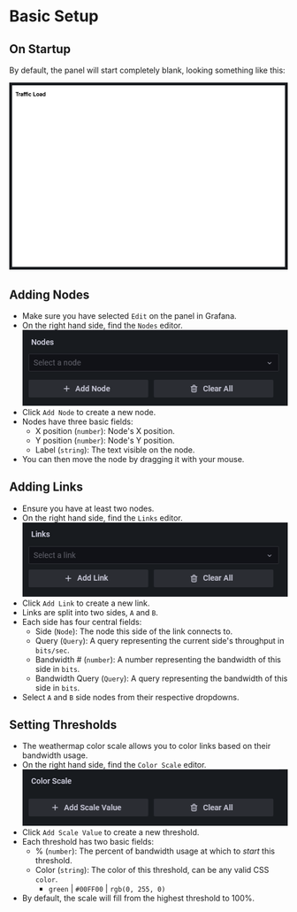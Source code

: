 # Basic Setup

## On Startup
By default, the panel will start completely blank, looking something like this:

![Blank Panel](img/basics/1-on-startup.png)

## Adding Nodes
* Make sure you have selected `Edit` on the panel in Grafana.
* On the right hand side, find the `Nodes` editor.
![Nodes 0](img/basics/2-nodes-0.png)
* Click `Add Node` to create a new node.
* Nodes have three basic fields:
    * X position (`number`): Node's X position.
    * Y position (`number`): Node's Y position.
    * Label (`string`): The text visible on the node.
* You can then move the node by dragging it with your mouse.

## Adding Links
* Ensure you have at least two nodes.
* On the right hand side, find the `Links` editor.
![Nodes 1](img/basics/2-nodes-1.png)
* Click `Add Link` to create a new link.
* Links are split into two sides, `A` and `B`.
* Each side has four central fields:
    * Side (`Node`): The node this side of the link connects to.
    * Query (`Query`): A query representing the current side's throughput in `bits/sec`.
    * Bandwidth # (`number`): A number representing the bandwidth of this side in `bits`.
    * Bandwidth Query (`Query`): A query representing the bandwidth of this side in `bits`.
* Select `A` and `B` side nodes from their respective dropdowns.

## Setting Thresholds
* The weathermap color scale allows you to color links based on their bandwidth usage.
* On the right hand side, find the `Color Scale` editor.
![Nodes 2](img/basics/2-nodes-2.png)
* Click `Add Scale Value` to create a new threshold.
* Each threshold has two basic fields:
    * % (`number`): The percent of bandwidth usage at which to *start* this threshold.
    * Color (`string`): The color of this threshold, can be any valid CSS `color`.
        * `green` | `#00FF00` | `rgb(0, 255, 0)`
* By default, the scale will fill from the highest threshold to 100%.